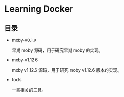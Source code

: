 # Learning Docker

## 目录

* moby-v0.1.0

    早期 moby 源码，用于研究早期 moby 的实现。

* moby-v1.12.6

    moby v1.12.6 源码，用于研究 moby v1.12.6 版本的实现。

* tools

    一些相关的工具。
